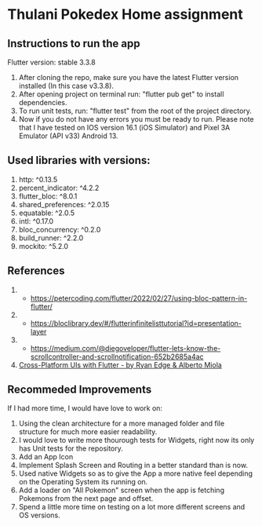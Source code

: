 # Thulani Pokedex Home assignment

## Instructions to run the app
Flutter version: stable 3.3.8
1. After cloning the repo, make sure you have the latest Flutter version installed (In this case v3.3.8).
2. After opening project on terminal run: "flutter pub get" to install dependencies.
3. To run unit tests, run: "flutter test" from the root of the project directory.
4. Now if you do not have any errors you must be ready to run. Please note that I have tested on IOS version 16.1 (iOS Simulator) and Pixel 3A Emulator (API v33) Android 13.
   
## Used libraries with versions:
1. http: ^0.13.5
2. percent_indicator: ^4.2.2
3. flutter_bloc: ^8.0.1
4. shared_preferences: ^2.0.15
5. equatable: ^2.0.5
6. intl: ^0.17.0
7. bloc_concurrency: ^0.2.0
8. build_runner: ^2.2.0
9. mockito: ^5.2.0

## References
1. - https://petercoding.com/flutter/2022/02/27/using-bloc-pattern-in-flutter/
2. - https://bloclibrary.dev/#/flutterinfinitelisttutorial?id=presentation-layer
3. - https://medium.com/@diegoveloper/flutter-lets-know-the-scrollcontroller-and-scrollnotification-652b2685a4ac
4. [Cross-Platform UIs with Flutter - by Ryan Edge & Alberto Miola](https://www.packtpub.com/product/cross-platform-uis-with-flutter/9781801810494)

## Recommeded Improvements
If I had more time, I would have love to work on:
1. Using the clean architecture for a more managed folder and file structure for much more easier readability.
2. I would love to write more thourough tests for Widgets, right now its only has Unit tests for the repository.
3. Add an App Icon
4. Implement Splash Screen and Routing in a better standard than is now.
5. Used native Widgets so as to give the App a more native feel depending on the Operating System its running on.
6. Add a loader on "All Pokemon" screen when the app is fetching Pokemons from the next page and offset.
7. Spend a little more time on testing on a lot more different screens and OS versions.
